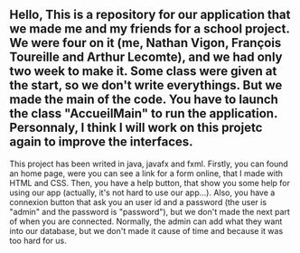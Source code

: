 Hello,
This is a repository for our application that we made me and my friends for a school project.
We were four on it (me, Nathan Vigon, François Toureille and Arthur Lecomte), and we had only two week to make it. Some class were given at the start, so we don't write everythings. But we made the main of the code.
You have to launch the class "AccueilMain" to run the application.
Personnaly, I think I will work on this projetc again to improve the interfaces. 
----------------------------------------------------------
This project has been writed in java, javafx and fxml. Firstly, you can found an home page, were you can see a link for a form online, that I made with HTML and CSS.
Then, you have a help button, that show you some help for using our app (actually, it's not hard to use our app...). Also, you have a connexion button that ask you an user id and a password (the user is "admin" and the password is "password"), but we don't made the next part of when you are connected. Normally, the admin can add what they want into our database, but we don't made it cause of time and because it was too hard for us.
